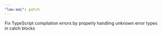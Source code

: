 ```yaml
---
"law-aai": patch
---
```


Fix TypeScript compilation errors by properly handling unknown error types in catch blocks
